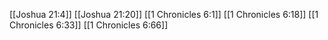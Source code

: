 [[Joshua 21:4]]
[[Joshua 21:20]]
[[1 Chronicles 6:1]]
[[1 Chronicles 6:18]]
[[1 Chronicles 6:33]]
[[1 Chronicles 6:66]]
